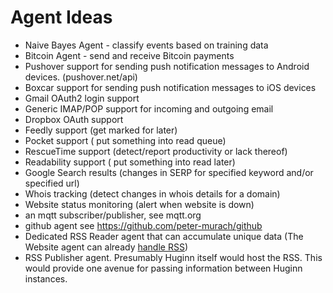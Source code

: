 # Agent Ideas

* Naive Bayes Agent - classify events based on training data
* Bitcoin Agent - send and receive Bitcoin payments
* Pushover support for sending push notification messages to Android devices. (pushover.net/api)
* Boxcar support for sending push notification messages to iOS devices
* Gmail OAuth2 login support
* Generic IMAP/POP support for incoming and outgoing email
* Dropbox OAuth support
* Feedly support (get marked for later)
* Pocket support ( put something into read queue)
* RescueTime support (detect/report productivity or lack thereof)
* Readability support ( put something into read later)
* Google Search results (changes in SERP for specified keyword and/or specified url)
* Whois tracking (detect changes in whois details for a domain)
* Website status monitoring (alert when website is down)
* an mqtt subscriber/publisher, see mqtt.org
* github agent see https://github.com/peter-murach/github
* Dedicated RSS Reader agent that can accumulate unique data (The Website agent can already [handle RSS](https://github.com/cantino/huginn/wiki/Agent-configuration-examples#itunes-trailers))
* RSS Publisher agent. Presumably Huginn itself would host the RSS. This would provide one avenue for passing information between Huginn instances.